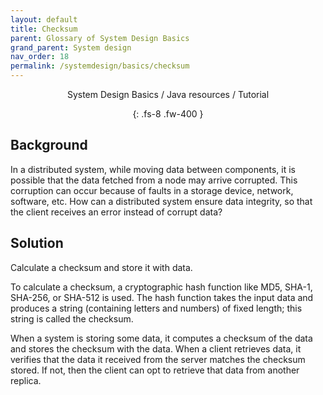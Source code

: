 ```yaml
---
layout: default
title: Checksum
parent: Glossary of System Design Basics
grand_parent: System design
nav_order: 18
permalink: /systemdesign/basics/checksum
---
```

<div align="center" markdown="1">
System Design Basics / Java resources / Tutorial

{: .fs-8 .fw-400 }
</div>

## Background
In a distributed system, while moving data between components, it is possible that the data fetched from a node may arrive corrupted. This corruption can occur because of faults in a storage device, network, software, etc. How can a distributed system ensure data integrity, so that the client receives an error instead of corrupt data?

## Solution
Calculate a checksum and store it with data.

To calculate a checksum, a cryptographic hash function like MD5, SHA-1, SHA-256, or SHA-512 is used. The hash function takes the input data and produces a string (containing letters and numbers) of fixed length; this string is called the checksum.

When a system is storing some data, it computes a checksum of the data and stores the checksum with the data. When a client retrieves data, it verifies that the data it received from the server matches the checksum stored. If not, then the client can opt to retrieve that data from another replica.